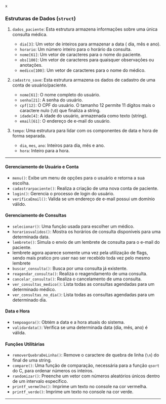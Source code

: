 	x
### **Estruturas de Dados (`struct`)**

1. `dados_paciente`: Esta estrutura armazena informações sobre uma única consulta médica.
    
    - `dia[3]`: Um vetor de inteiros para armazenar a data ( dia, mês e ano).
    - `horario`: Um número inteiro para o horário da consulta.
    - `nome[61]`: Um vetor de caracteres para o nome do paciente.
    - `obs[100]`: Um vetor de caracteres para quaisquer observações ou anotações.
    - `medico[100]`: Um vetor de caracteres para o nome do médico.
2. `cadastro_save`: Esta estrutura armazena os dados de cadastro de uma conta de usuário/paciente.
    - `nome[61]`: O nome completo do usuário.
    - `senha[21]`: A senha do usuário.
    - `cpf[12]`: O CPF do usuário. O tamanho 12 permite 11 dígitos mais o caractere nulo (`\0`) que finaliza a string.
    - `idade[4]`: A idade do usuário, armazenada como texto (string).
    - `email[61]`: O endereço de e-mail do usuário.
3. `tempo`: Uma estrutura para lidar com os componentes de data e hora de forma separada.
    
    - `dia`, `mes`, `ano`: Inteiros para dia, mês e ano.
    - `hora`: Inteiro para a hora.


---

#### **Gerenciamento de Usuário e Conta**

- `menu()`: Exibe um menu de opções para o usuário e retorna a sua escolha.
- `cadastrarpaciente()`: Realiza a criação de uma nova conta de paciente.
- `login()`: Gerencia o processo de login do usuário.
- `verificaEmail()`: Valida se um endereço de e-mail possui um domínio válido.

#### **Gerenciamento de Consultas**

- `selecionar()`: Uma função usada para escolher um médico.
- `horariosvalidos()`: Mostra os horários de consulta disponíveis para uma determinada data.
- `lembrete()`: Simula o envio de um lembrete de consulta para o e-mail do paciente.
- lembrete agora aparece somente uma vez pela utilização de flags, sendo mais pratico pro user nao ser recebido toda vez pelo mesmo lembrete
- `buscar_consulta()`: Busca por uma consulta já existente.
- `reagendar_consulta()`: Realiza o reagendamento de uma consulta.
- `cancelar_consulta()`: Realiza o cancelamento de uma consulta.
- `ver_consultas_medico()`: Lista todas as consultas agendadas para um determinado médico.
- `ver_consultas_no_dia()`: Lista todas as consultas agendadas para um determinado dia.

#### **Data e Hora**

- `tempoagora()`: Obtém a data e a hora atuais do sistema.
- `validardata()`: Verifica se uma determinada data (dia, mês, ano) é válida.

#### **Funções Utilitárias**

- `removerQuebraDeLinha()`: Remove o caractere de quebra de linha (`\n`) do final de uma string.
- `compare()`: Uma função de comparação, necessária para a função `qsort` do C, para ordenar números os inteiros.
- `randomizar()`: Preenche um vetor com números aleatórios únicos dentro de um intervalo específico.
- `printf_vermelho()`: Imprime um texto no console na cor vermelha.
- `printf_verde()`: Imprime um texto no console na cor verde.

---

